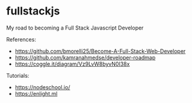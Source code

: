 # fullstackjs
My road to becoming a Full Stack Javascript Developer

References:
* https://github.com/bmorelli25/Become-A-Full-Stack-Web-Developer
* https://github.com/kamranahmedse/developer-roadmap
* https://coggle.it/diagram/Vz9LvW8byvN0I38x

Tutorials:
* https://nodeschool.io/
* https://enlight.ml
